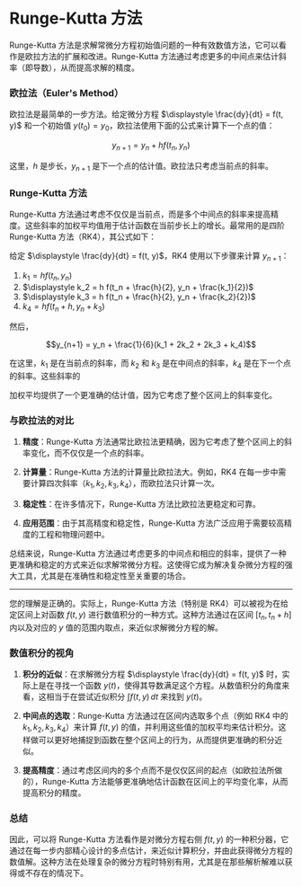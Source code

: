 # Runge-Kutta 方法

Runge-Kutta 方法是求解常微分方程初始值问题的一种有效数值方法，它可以看作是欧拉方法的扩展和改进。Runge-Kutta 方法通过考虑更多的中间点来估计斜率（即导数），从而提高求解的精度。

### 欧拉法（Euler's Method）

欧拉法是最简单的一步方法。给定微分方程 $\displaystyle \frac{dy}{dt} = f(t, y)$ 和一个初始值 $\displaystyle y(t_0) = y_0$，欧拉法使用下面的公式来计算下一个点的值：

$$y_{n+1} = y_n + h f(t_n, y_n)$$

这里，$h$ 是步长，$y_{n+1}$ 是下一个点的估计值。欧拉法只考虑当前点的斜率。

### Runge-Kutta 方法

Runge-Kutta 方法通过考虑不仅仅是当前点，而是多个中间点的斜率来提高精度。这些斜率的加权平均值用于估计函数在当前步长上的增长。最常用的是四阶 Runge-Kutta 方法（RK4），其公式如下：

给定 $\displaystyle \frac{dy}{dt} = f(t, y)$，RK4 使用以下步骤来计算 $\displaystyle y_{n+1}$：

1. $\displaystyle k_1 = h f(t_n, y_n)$
2. $\displaystyle k_2 = h f(t_n + \frac{h}{2}, y_n + \frac{k_1}{2})$
3. $\displaystyle k_3 = h f(t_n + \frac{h}{2}, y_n + \frac{k_2}{2})$
4. $\displaystyle k_4 = h f(t_n + h, y_n + k_3)$

然后，

$$y_{n+1} = y_n + \frac{1}{6}(k_1 + 2k_2 + 2k_3 + k_4)$$

在这里，$k_1$ 是在当前点的斜率，而 $\displaystyle k_2$ 和 $\displaystyle k_3$ 是在中间点的斜率，$k_4$ 是在下一个点的斜率。这些斜率的

加权平均提供了一个更准确的估计值，因为它考虑了整个区间上的斜率变化。

### 与欧拉法的对比

1. **精度**：Runge-Kutta 方法通常比欧拉法更精确，因为它考虑了整个区间上的斜率变化，而不仅仅是一个点的斜率。

2. **计算量**：Runge-Kutta 方法的计算量比欧拉法大。例如，RK4 在每一步中需要计算四次斜率（$k_1, k_2, k_3, k_4$），而欧拉法只计算一次。

3. **稳定性**：在许多情况下，Runge-Kutta 方法比欧拉法更稳定和可靠。

4. **应用范围**：由于其高精度和稳定性，Runge-Kutta 方法广泛应用于需要较高精度的工程和物理问题中。

总结来说，Runge-Kutta 方法通过考虑更多的中间点和相应的斜率，提供了一种更准确和稳定的方式来近似求解常微分方程。这使得它成为解决复杂微分方程的强大工具，尤其是在准确性和稳定性至关重要的场合。

----
您的理解是正确的。实际上，Runge-Kutta 方法（特别是 RK4）可以被视为在给定区间上对函数 $\displaystyle f(t, y)$ 进行数值积分的一种方式。这种方法通过在区间 $\displaystyle [t_n, t_n + h]$ 内以及对应的 $\displaystyle y$ 值的范围内取点，来近似求解微分方程的解。

### 数值积分的视角

1. **积分的近似**：在求解微分方程 $\displaystyle \frac{dy}{dt} = f(t, y)$ 时，实际上是在寻找一个函数 $\displaystyle y(t)$，使得其导数满足这个方程。从数值积分的角度来看，这相当于在尝试近似积分 $\displaystyle \int f(t, y) \, dt$ 来找到 $\displaystyle y(t)$。

2. **中间点的选取**：Runge-Kutta 方法通过在区间内选取多个点（例如 RK4 中的 $\displaystyle k_1, k_2, k_3, k_4$）来计算 $\displaystyle f(t, y)$ 的值，并利用这些值的加权平均来估计积分。这样做可以更好地捕捉到函数在整个区间上的行为，从而提供更准确的积分近似。

3. **提高精度**：通过考虑区间内的多个点而不是仅仅区间的起点（如欧拉法所做的），Runge-Kutta 方法能够更准确地估计函数在区间上的平均变化率，从而提高积分的精度。

### 总结

因此，可以将 Runge-Kutta 方法看作是对微分方程右侧 $\displaystyle f(t, y)$ 的一种积分器，它通过在每一步内部精心设计的多点估计，来近似计算积分，并由此获得微分方程的数值解。这种方法在处理复杂的微分方程时特别有用，尤其是在那些解析解难以获得或不存在的情况下。